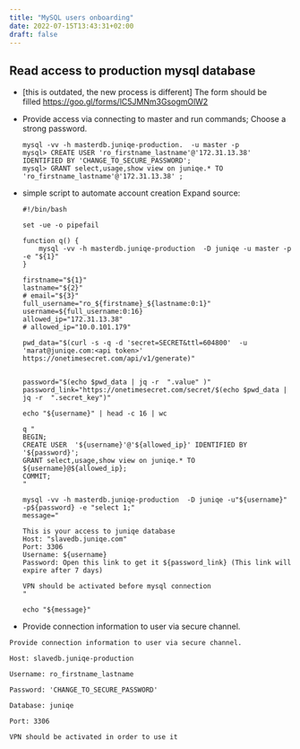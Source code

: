 ```yaml
---
title: "MySQL users onboarding"
date: 2022-07-15T13:43:31+02:00
draft: false
---
```

## Read access to production mysql database

- [this is outdated, the new process is different] The form should be filled https://goo.gl/forms/lC5JMNm3GsogmOlW2
- Provide access via connecting to master and run commands; Choose a strong password.
    ```
    mysql -vv -h masterdb.juniqe-production.  -u master -p
    mysql> CREATE USER 'ro_firstname_lastname'@'172.31.13.38' IDENTIFIED BY 'CHANGE_TO_SECURE_PASSWORD';
    mysql> GRANT select,usage,show view on juniqe.* TO 'ro_firstname_lastname'@'172.31.13.38' ;
    ```
- simple script to automate account creation Expand source:

    ```
    #!/bin/bash
     
    set -ue -o pipefail
     
    function q() {
        mysql -vv -h masterdb.juniqe-production  -D juniqe -u master -p -e "${1}"
    }
     
    firstname="${1}"
    lastname="${2}"
    # email="${3}"
    full_username="ro_${firstname}_${lastname:0:1}"
    username=${full_username:0:16}
    allowed_ip="172.31.13.38"
    # allowed_ip="10.0.101.179"
     
    pwd_data="$(curl -s -q -d 'secret=SECRET&ttl=604800'  -u 'marat@juniqe.com:<api token>' https://onetimesecret.com/api/v1/generate)"
     
     
    password="$(echo $pwd_data | jq -r  ".value" )"
    password_link="https://onetimesecret.com/secret/$(echo $pwd_data | jq -r  ".secret_key")"
     
    echo "${username}" | head -c 16 | wc
     
    q "
    BEGIN;
    CREATE USER  '${username}'@'${allowed_ip}' IDENTIFIED BY '${password}';
    GRANT select,usage,show view on juniqe.* TO ${username}@${allowed_ip};
    COMMIT;
    "
     
    mysql -vv -h masterdb.juniqe-production  -D juniqe -u"${username}" -p${password} -e "select 1;"
    message="
     
    This is your access to juniqe database
    Host: "slavedb.juniqe.com"
    Port: 3306
    Username: ${username}
    Password: Open this link to get it ${password_link} (This link will expire after 7 days)
     
    VPN should be activated before mysql connection
    "
     
    echo "${message}"
    ```
- Provide connection information to user via secure channel.

```
Provide connection information to user via secure channel.

Host: slavedb.juniqe-production

Username: ro_firstname_lastname

Password: 'CHANGE_TO_SECURE_PASSWORD'

Database: juniqe

Port: 3306

VPN should be activated in order to use it
```